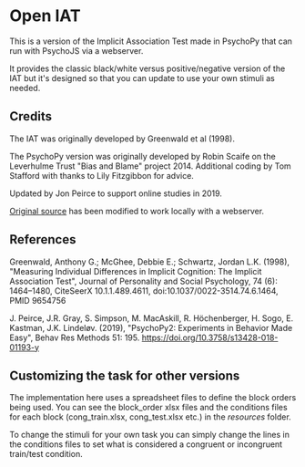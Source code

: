 Open IAT
==================

This is a version of the Implicit Association Test made in PsychoPy that can
run with PsychoJS via a webserver.

It provides the classic black/white versus positive/negative version of the IAT
but it's designed so that you can update to use your own stimuli as needed.

Credits
-----------------

The IAT was originally developed by Greenwald et al (1998).

The PsychoPy version was originally developed by Robin Scaife on the Leverhulme Trust "Bias and Blame"
project 2014. Additional coding by Tom Stafford with thanks to Lily Fitzgibbon for advice.

Updated by Jon Peirce to support online studies in 2019.

[Original source](https://gitlab.pavlovia.org/demos/openiat) has been modified to work locally with a webserver.

References
-----------------

Greenwald, Anthony G.; McGhee, Debbie E.; Schwartz, Jordan L.K. (1998),
"Measuring Individual Differences in Implicit Cognition: The Implicit Association Test",
Journal of Personality and Social Psychology, 74 (6): 1464–1480, CiteSeerX 10.1.1.489.4611,
doi:10.1037/0022-3514.74.6.1464, PMID 9654756

J. Peirce, J.R. Gray, S. Simpson, M. MacAskill, R. Höchenberger, H. Sogo, E. Kastman, J.K. Lindeløv. (2019),
"PsychoPy2: Experiments in Behavior Made Easy", Behav Res Methods 51: 195. https://doi.org/10.3758/s13428-018-01193-y

Customizing the task for other versions
--------------------------------------------

The implementation here uses a spreadsheet files to define the block orders being
used. You can see the block_order xlsx files and the conditions files for each block
(cong_train.xlsx, cong_test.xlsx etc.) in the *resources* folder.

To change the stimuli for your own task you can simply change the lines in the
conditions files to set what is considered a congruent or incongruent train/test
condition.
